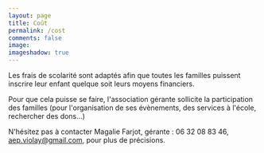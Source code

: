 ```yaml
---
layout: page
title: Coût
permalink: /cost
comments: false
image:
imageshadow: true
---
```


Les frais de scolarité sont adaptés afin que toutes les familles puissent inscrire leur enfant quelque soit leurs moyens financiers.

Pour que cela puisse se faire, l'association gérante sollicite la participation des familles (pour l'organisation de ses évènements, des services à l'école, rechercher des dons...) 

N'hésitez pas à contacter Magalie Farjot, gérante : 06 32 08 83 46, aep.violay@gmail.com, pour plus de précisions.
